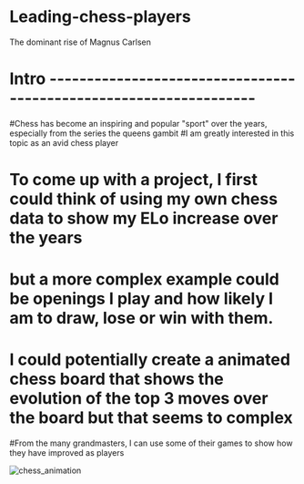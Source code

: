 # Leading-chess-players
The dominant rise of Magnus Carlsen 
# Intro  ------------------------------------------------------------------
#Chess has become an inspiring and popular "sport" over the years, especially from the series the queens gambit
#I am greatly interested in this topic as an avid chess player

# To come up with a project, I first could think of using my own chess data to show my ELo increase over the years
# but a more complex example could be openings I play and how likely I am to draw, lose or win with them. 
# I could potentially create a animated chess board that shows the evolution of the top 3 moves over the board but that seems to complex 

#From the many grandmasters, I can use some of their games to show how they have improved as players 


![chess_animation](https://github.com/Rxbrooks15/Leading-chess-players/assets/112977778/1e91262b-3818-4365-8bbc-37b40eb3807a)
